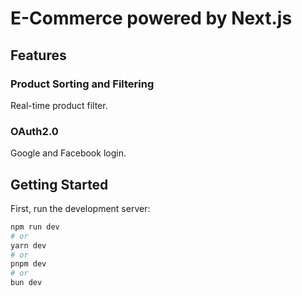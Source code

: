 # E-Commerce powered by Next.js

## Features

### Product Sorting and Filtering

Real-time product filter.

### OAuth2.0

Google and Facebook login.

## Getting Started

First, run the development server:

```bash
npm run dev
# or
yarn dev
# or
pnpm dev
# or
bun dev
```

<!-- ## API list

### User

#### User login

- **Endpoint**: `/user/login/api`
- **Description**: User login and get login result.
- **Request Body**:
  ```json
  {
    "id": "user id from oauth provider",
    "oauth_provider": "provider name"
  }
  ```
- **Response**:
  ```json
  {
    "code": "200/300/400",
    "message": "string"
  }
  ```

### Store

#### Get stores owned by certain user

- **Endpoint**: `/user/store/api`
- **Method**: `GET`
- **Description**: Get stores owned by authenticated user.
- **Parameters**: None
- **Response**:
  ```json
  [
    {
      "name": "string",
      "description": "string",
      "createdUserId": "string",
      "ownerUserId": "string"
    }
  ]
  ```

---

#### Get all store submissions

- **Endpoint**: `/store-submission/api`
- **Method**: `GET`
- **Description**: Get stores submissions by all user.
- **Parameters**:
  ```json
  [{}, {}]
  ```

---

#### Get stores by given id

- **Endpoint**: `/store/api`
- **Method**: `GET`
- **Description**: Get stores owned by authenticated user.
- **Parameters**: `id:string`
- **Response**:
  ```json
  {
    "name": "string",
    "description": "string",
    "createdUserId": "string",
    "ownerUserId": "string"
  }
  ```

### Cart

#### Get cart items by cart id

- **Endpoint**: `/cart/cartitem/api`
- **Method**: `GET`
- **Description**: Get cart item in certain cart.
- **Parameters**: `id:string`
- **Response**:
  ```json
  {
    "name": "string",
    "description": "string",
    "createdUserId": "string",
    "ownerUserId": "string"
  }
  ```

--- -->
